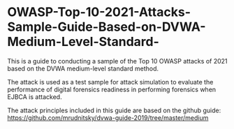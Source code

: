 # OWASP-Top-10-2021-Attacks-Sample-Guide-Based-on-DVWA-Medium-Level-Standard-

This is a guide to conducting a sample of the Top 10 OWASP attacks of 2021 based on the DVWA medium-level standard method.

The attack is used as a test sample for attack simulation to evaluate the performance of digital forensics readiness in performing forensics when EJBCA is attacked.

The attack principles included in this guide are based on the github guide: https://github.com/mrudnitsky/dvwa-guide-2019/tree/master/medium
